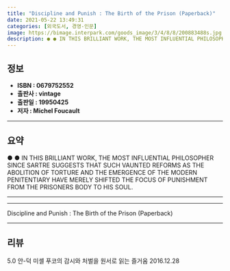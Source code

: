 ```yaml
---
title: "Discipline and Punish : The Birth of the Prison (Paperback)"
date: 2021-05-22 13:49:31
categories: [외국도서, 경영-인문]
image: https://bimage.interpark.com/goods_image/3/4/8/8/200883488s.jpg
description: ● ● IN THIS BRILLIANT WORK, THE MOST INFLUENTIAL PHILOSOPHER SINCE SARTRE SUGGESTS THAT SUCH VAUNTED REFORMS AS THE ABOLITION OF TORTURE AND THE EMERGENCE OF
---
```


## **정보**

- **ISBN : 0679752552**
- **출판사 : vintage**
- **출판일 : 19950425**
- **저자 : Michel Foucault**

------



## **요약**

●  ●  IN THIS BRILLIANT WORK, THE MOST INFLUENTIAL PHILOSOPHER SINCE SARTRE SUGGESTS THAT SUCH VAUNTED REFORMS AS THE ABOLITION OF TORTURE AND THE EMERGENCE OF THE MODERN PENITENTIARY HAVE MERELY SHIFTED THE FOCUS OF PUNISHMENT FROM THE PRISONERS BODY TO HIS SOUL.

------



------


Discipline and Punish : The Birth of the Prison (Paperback) 

------


## **리뷰** 

5.0 안-덕 미셸 푸코의 감시와 처벌을 원서로 읽는 즐거움 2016.12.28 <br/>